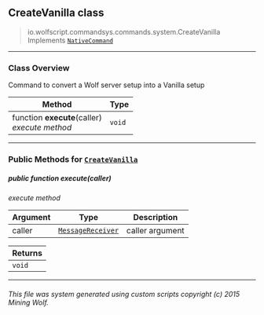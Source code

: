 ## CreateVanilla __class__

>io.wolfscript.commandsys.commands.system.CreateVanilla
>Implements [`NativeCommand`](../../NativeCommand.md)

---

### Class Overview

Command to convert a Wolf server setup into a Vanilla setup

Method | Type   
--- | :--- 
 function __execute__(caller) <br> _execute method_ | `void`



---


### Public Methods for [`CreateVanilla`](CreateVanilla.md)

##### <a id='execute'></a>public  function __execute__(caller)

_execute method_

Argument | Type | Description  
--- | --- | --- 
caller | [`MessageReceiver`](../../../chat/MessageReceiver.md) | caller argument

Returns | 
--- | 
`void` |


---


###### This file was system generated using custom scripts copyright (c) 2015 Mining Wolf.
	

